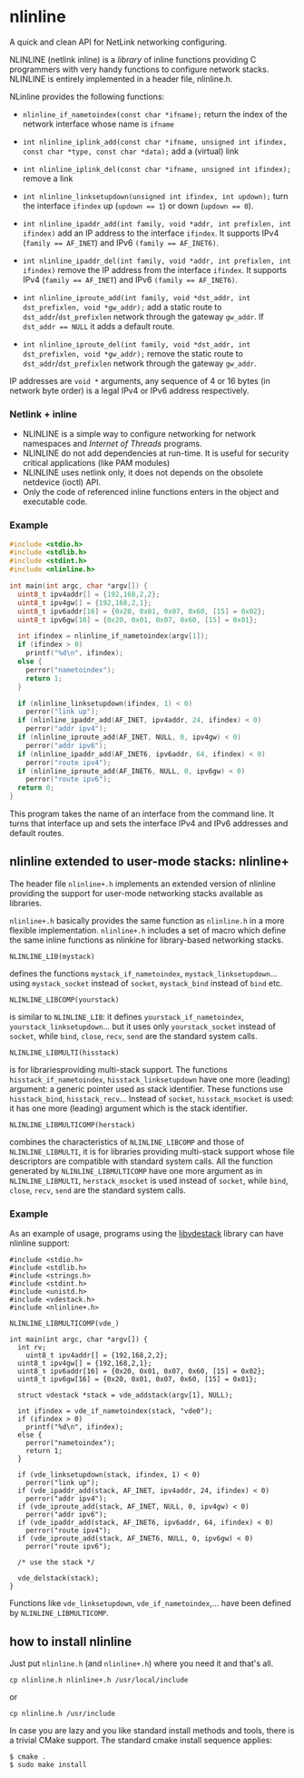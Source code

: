 # nlinline
A quick and clean API for NetLink networking configuring.

NLINLINE (netlink inline) is a *library* of inline functions providing C programmers with very handy functions to configure network stacks. NLINLINE is entirely implemented in a header file, nlinline.h.

NLinline provides the following functions:

* `nlinline_if_nametoindex(const char *ifname);` return the index of the network interface whose name is `ifname`

* `int nlinline_iplink_add(const char *ifname, unsigned int ifindex, const char *type, const char *data);` add a (virtual) link

* `int nlinline_iplink_del(const char *ifname, unsigned int ifindex);` remove a link

* `int nlinline_linksetupdown(unsigned int ifindex, int updown);` turn the interface `ifindex` up (`updown == 1`) or down (`updown == 0`).

* `int nlinline_ipaddr_add(int family, void *addr, int prefixlen, int ifindex)` add an IP address to the interface `ifindex`. It supports IPv4 (`family == AF_INET`) and IPv6 `(family == AF_INET6)`.

* `int nlinline_ipaddr_del(int family, void *addr, int prefixlen, int ifindex)` remove the IP address from the interface `ifindex`. It supports IPv4 (`family == AF_INET`) and IPv6 `(family == AF_INET6)`.

* `int nlinline_iproute_add(int family, void *dst_addr, int dst_prefixlen, void *gw_addr);` add a static route to `dst_addr`/`dst_prefixlen` network through the gateway `gw_addr`. If `dst_addr == NULL` it adds a default route.

* `int nlinline_iproute_del(int family, void *dst_addr, int dst_prefixlen, void *gw_addr);` remove the static route to `dst_addr`/`dst_prefixlen` network through the gateway `gw_addr`. 

IP addresses are `void *` arguments, any sequence of 4 or 16 bytes (in network byte order) is a legal IPv4 or IPv6 address respectively.

### Netlink + inline

* NLINLINE is a simple way to configure networking for network namespaces and *Internet of Threads* programs.
* NLINLINE do not add dependencies at run-time. It is useful for security critical applications (like PAM modules)
* NLINLINE uses netlink only, it does not depends on the obsolete netdevice (ioctl) API.
* Only the code of referenced inline functions enters in the object and executable code.

### Example

```C
#include <stdio.h>
#include <stdlib.h>
#include <stdint.h>
#include <nlinline.h>

int main(int argc, char *argv[]) {
  uint8_t ipv4addr[] = {192,168,2,2};
  uint8_t ipv4gw[] = {192,168,2,1};
  uint8_t ipv6addr[16] = {0x20, 0x01, 0x07, 0x60, [15] = 0x02};
  uint8_t ipv6gw[16] = {0x20, 0x01, 0x07, 0x60, [15] = 0x01};

  int ifindex = nlinline_if_nametoindex(argv[1]);
  if (ifindex > 0)
    printf("%d\n", ifindex);
  else {
    perror("nametoindex");
    return 1;
  }

  if (nlinline_linksetupdown(ifindex, 1) < 0)
    perror("link up");
  if (nlinline_ipaddr_add(AF_INET, ipv4addr, 24, ifindex) < 0)
    perror("addr ipv4");
  if (nlinline_iproute_add(AF_INET, NULL, 0, ipv4gw) < 0)
    perror("addr ipv6");
  if (nlinline_ipaddr_add(AF_INET6, ipv6addr, 64, ifindex) < 0)
    perror("route ipv4");
  if (nlinline_iproute_add(AF_INET6, NULL, 0, ipv6gw) < 0)
    perror("route ipv6");
  return 0;
}
```

This program takes the name of an interface from the command line. It turns that interface up and
sets the interface IPv4 and IPv6 addresses and default routes.

## nlinline extended to user-mode stacks: nlinline+

The header file `nlinline+.h` implements an extended version of nlinline providing the support for user-mode networking stacks available as libraries.

`nlinline+.h` basically provides the same function as `nlinline.h` in a more flexible implementation. `nlinline+.h` includes a set of macro which define the same inline functions as nlinkine for library-based networking stacks.

```
NLINLINE_LIB(mystack)
``` 
defines the functions 
`mystack_if_nametoindex`, `mystack_linksetupdown`... using `mystack_socket` instead of `socket`, `mystack_bind` instead of `bind` etc.

```
NLINLINE_LIBCOMP(yourstack)
```
is similar to `NLINLINE_LIB`: it defines `yourstack_if_nametoindex`, `yourstack_linksetupdown`... 
but it uses only `yourstack_socket` instead of `socket`, while `bind`, `close`, `recv`, `send` are the standard system calls.

```
NLINLINE_LIBMULTI(hisstack)
```
is for librariesproviding multi-stack support. The functions `hisstack_if_nametoindex`,
`hisstack_linksetupdown` have one more (leading) argument: a generic pointer used as stack identifier. These functions use `hisstack_bind`, `hisstack_recv`...
Instead of `socket`, `hisstack_msocket` is used: it has one more (leading) argument which is the stack identifier.

```
NLINLINE_LIBMULTICOMP(herstack)
```
combines the characteristics of `NLINLINE_LIBCOMP` and those of `NLINLINE_LIBMULTI`, it is for libraries providing multi-stack support whose file descriptors are compatible with standard system calls. All the function generated by `NLINLINE_LIBMULTICOMP` have one more argument as in `NLINLINE_LIBMULTI`, `herstack_msocket` is used instead of `socket`,  while `bind`, `close`, `recv`, `send` are the standard system calls.

### Example

As an example of usage, programs using the [libvdestack](https://github.com/rd235/libvdestack) library can have nlinline support:

```
#include <stdio.h>
#include <stdlib.h>
#include <strings.h>
#include <stdint.h>
#include <unistd.h>
#include <vdestack.h>
#include <nlinline+.h>

NLINLINE_LIBMULTICOMP(vde_)

int main(int argc, char *argv[]) {
  int rv;
    uint8_t ipv4addr[] = {192,168,2,2};
  uint8_t ipv4gw[] = {192,168,2,1};
  uint8_t ipv6addr[16] = {0x20, 0x01, 0x07, 0x60, [15] = 0x02};
  uint8_t ipv6gw[16] = {0x20, 0x01, 0x07, 0x60, [15] = 0x01};

  struct vdestack *stack = vde_addstack(argv[1], NULL);

  int ifindex = vde_if_nametoindex(stack, "vde0");
  if (ifindex > 0)
    printf("%d\n", ifindex);
  else {
    perror("nametoindex");
    return 1;
  }

  if (vde_linksetupdown(stack, ifindex, 1) < 0)
    perror("link up");
  if (vde_ipaddr_add(stack, AF_INET, ipv4addr, 24, ifindex) < 0)
    perror("addr ipv4");
  if (vde_iproute_add(stack, AF_INET, NULL, 0, ipv4gw) < 0)
    perror("addr ipv6");
  if (vde_ipaddr_add(stack, AF_INET6, ipv6addr, 64, ifindex) < 0)
    perror("route ipv4");
  if (vde_iproute_add(stack, AF_INET6, NULL, 0, ipv6gw) < 0)
    perror("route ipv6");

  /* use the stack */

  vde_delstack(stack);
}

```

Functions like `vde_linksetupdown`, `vde_if_nametoindex`,... have been defined by
`NLINLINE_LIBMULTICOMP`.

## how to install nlinline

Just put `nlinline.h` (and `nlinline+.h`) where you need it and that's all.
```
cp nlinline.h nlinline+.h /usr/local/include
```
or
```
cp nlinline.h /usr/include
```

In case you are lazy and you like standard install methods and tools, there is a trivial CMake support. 
The standard cmake install sequence applies:
```
$ cmake .
$ sudo make install
```
